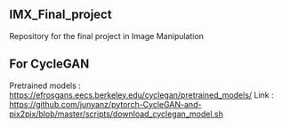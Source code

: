 ## IMX_Final_project
Repository for the final project in Image Manipulation

## For CycleGAN 
Pretrained models : https://efrosgans.eecs.berkeley.edu/cyclegan/pretrained_models/
Link : https://github.com/junyanz/pytorch-CycleGAN-and-pix2pix/blob/master/scripts/download_cyclegan_model.sh
